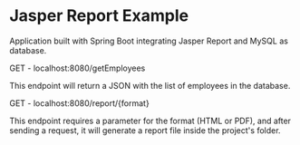# Jasper Report Example
Application built with Spring Boot integrating Jasper Report and MySQL as database. 

GET - localhost:8080/getEmployees

This endpoint will return a JSON with the list of employees in the database.

GET - localhost:8080/report/{format}

This endpoint requires a parameter for the format (HTML or PDF), and after sending a request, it will generate a report file inside the project's folder.

